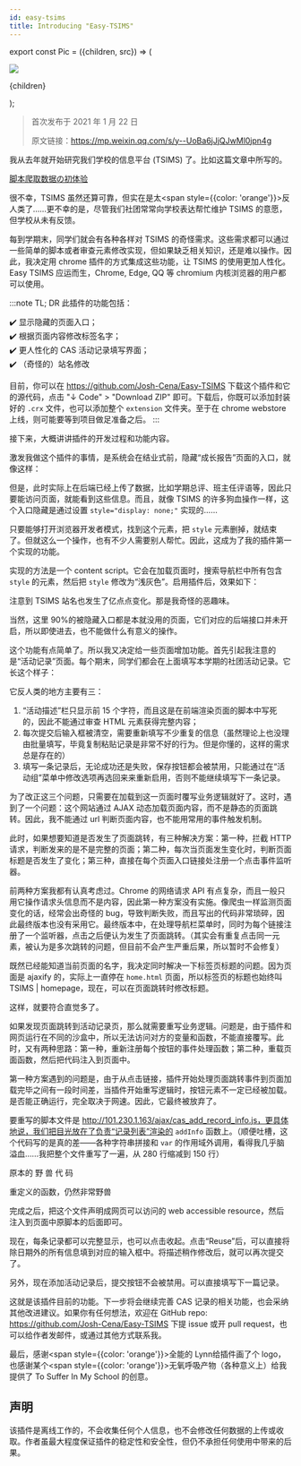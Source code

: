 ```yaml
---
id: easy-tsims
title: Introducing "Easy-TSIMS"
---
```


export const Pic = ({children, src}) => (
<div style={{textAlign: 'center'}}>
<img src={src} />
<p style={{color: 'gray', fontSize: 'small'}}>{children}</p>
</div>);

> 首次发布于 2021 年 1 月 22 日
>
> 原文链接：https://mp.weixin.qq.com/s/y--UoBa6jJjQJwMl0jpn4g

我从去年就开始研究我们学校的信息平台 (TSIMS) 了。比如这篇文章中所写的。

[脚本爬取数据の初体验](../Technology/scripting)

很不幸，TSIMS 虽然还算可靠，但实在是太<span style={{color: 'orange'}}>反人类</span>了……更不幸的是，尽管我们社团常常向学校表达帮忙维护 TSIMS 的意愿，但学校从未有反馈。

每到学期末，同学们就会有各种各样对 TSIMS 的奇怪需求。这些需求都可以通过一些简单的脚本或者审查元素修改实现，但如果缺乏相关知识，还是难以操作。因此，我决定用 chrome 插件的方式集成这些功能，让 TSIMS 的使用更加人性化。Easy TSIMS 应运而生，Chrome, Edge, QQ 等 chromium 内核浏览器的用户都可以使用。

<Pic src="/zh-Hans/img/./docs/Technology/easy-tsims/JGibibkelET68tpqgst86FWqsQzlXcwGMiaqkcjqa8v3oTdqJXYbdqVZFJa3cn2NcEe9UD8UW7QK7ibBalMUReM7uQ.png"></Pic>

:::note TL; DR
此插件的功能包括：

✔️ 显示隐藏的页面入口；  
✔️ 根据页面内容修改标签名字；  
✔️ 更人性化的 CAS 活动记录填写界面；  
✔️ （奇怪的）站名修改

目前，你可以在 https://github.com/Josh-Cena/Easy-TSIMS 下载这个插件和它的源代码，点击 "↓ Code" > "Download ZIP" 即可。下载后，你既可以添加封装好的 `.crx` 文件，也可以添加整个 `extension` 文件夹。至于在 chrome webstore 上线，则可能要等到项目做足准备之后。
:::

接下来，大概讲讲插件的开发过程和功能内容。

激发我做这个插件的事情，是系统会在结业式前，隐藏“成长报告”页面的入口，就像这样：

<Pic src="/zh-Hans/img/./docs/Technology/easy-tsims/JGibibkelET68tpqgst86FWqsQzlXcwGMiafuUicksft9C2AiaUOFKhibT4cu7ux4aiczq8kmRn8h3jjFqk5e0ib1oRnBg.png"></Pic>

但是，此时实际上在后端已经上传了数据，比如学期总评、班主任评语等，因此只要能访问页面，就能看到这些信息。而且，就像 TSIMS 的许多狗血操作一样，这个入口隐藏是通过设置 `style="display: none;"` 实现的……

<Pic src="/zh-Hans/img/./docs/Technology/easy-tsims/JGibibkelET68tpqgst86FWqsQzlXcwGMia4ZShagKeZr6XFA3K1ehZ27Z6jBFRAmpTbMcx0ibrP5g0tNNtwTxn1Cg.png"></Pic>

只要能够打开浏览器开发者模式，找到这个元素，把 `style` 元素删掉，就结束了。但就这么一个操作，也有不少人需要别人帮忙。因此，这成为了我的插件第一个实现的功能。

实现的方法是一个 content script。它会在加载页面时，搜索导航栏中所有包含 `style` 的元素，然后把 `style` 修改为“浅灰色”。启用插件后，效果如下：

<Pic src="/zh-Hans/img/./docs/Technology/easy-tsims/JGibibkelET68tpqgst86FWqsQzlXcwGMiamBqmkQMs0xw9DDK4Naz9LQIf4TXZHcnRRrAdibh46U5ALdibCqANTM8A.png">注意到 TSIMS 站名也发生了亿点点变化。那是我奇怪的恶趣味。</Pic>

当然，这里 90%的被隐藏入口都是本就没用的页面，它们对应的后端接口并未开启，所以即使进去，也不能做什么有意义的操作。

这个功能有点简单了。所以我又决定给一些页面增加功能。首先引起我注意的是“活动记录”页面。每个期末，同学们都会在上面填写本学期的社团活动记录。它长这个样子：

<Pic src="/zh-Hans/img/./docs/Technology/easy-tsims/JGibibkelET68tpqgst86FWqsQzlXcwGMiax9H4XwT2TzaUSUbuA7moSDkJbQk5UT9P4KV8ZaFbmBBknbrR6b2oicQ.png"></Pic>

它反人类的地方主要有三：

1. “活动描述”栏只显示前 15 个字符，而且这是在前端渲染页面的脚本中写死的，因此不能通过审查 HTML 元素获得完整内容；
2. 每次提交后输入框被清空，需要重新填写不少重复的信息（虽然理论上也没理由批量填写，毕竟复制粘贴记录是非常不好的行为。但是你懂的，这样的需求总是存在的）
3. 填写一条记录后，无论成功还是失败，保存按钮都会被禁用，只能通过在“活动组”菜单中修改选项再选回来来重新启用，否则不能继续填写下一条记录。

为了改正这三个问题，只需要在加载到这一页面时覆写业务逻辑就好了。这时，遇到了一个问题：这个网站通过 AJAX 动态加载页面内容，而不是静态的页面跳转。因此，我不能通过 url 判断页面内容，也不能用常用的事件触发机制。

此时，如果想要知道是否发生了页面跳转，有三种解决方案：第一种，拦截 HTTP 请求，判断发来的是不是完整的页面；第二种，每次当页面发生变化时，判断页面标题是否发生了变化；第三种，直接在每个页面入口链接处注册一个点击事件监听器。

前两种方案我都有认真考虑过。Chrome 的网络请求 API 有点复杂，而且一般只用它操作请求头信息而不是内容，因此第一种方案没有实施。像爬虫一样监测页面变化的话，经常会出奇怪的 bug，导致判断失败，而且写出的代码非常琐碎，因此最终版本也没有采用它。最终版本中，在处理导航栏菜单时，同时为每个链接注册了一个监听器，点击之后便认为发生了页面跳转。（其实会有重复点击同一元素，被认为是多次跳转的问题，但目前不会产生严重后果，所以暂时不会修复）

既然已经能知道当前页面的名字，我决定同时解决一下标签页标题的问题。因为页面是 ajaxify 的，实际上一直停在 `home.html` 页面，所以标签页的标题也始终叫 TSIMS | homepage，现在，可以在页面跳转时修改标题。

<Pic src="/zh-Hans/img/./docs/Technology/easy-tsims/JGibibkelET68tpqgst86FWqsQzlXcwGMiaN4sYk8qTu6tkO1s1CX1GykQbj1J8vkJuk2uxibibfJdCzjUicqhum0meg.png"></Pic>

这样，就要符合直觉多了。

如果发现页面跳转到活动记录页，那么就需要重写业务逻辑。问题是，由于插件和网页运行在不同的沙盒中，所以无法访问对方的变量和函数，不能直接覆写。此时，又有两种思路：第一种，重新注册每个按钮的事件处理函数；第二种，重载页面函数，然后把代码注入到页面中。

第一种方案遇到的问题是，由于从点击链接，插件开始处理页面跳转事件到页面加载完毕之间有一段时间差，当插件开始重写逻辑时，按钮元素不一定已经被加载。是否能正确运行，完全取决于网速。因此，它最终被放弃了。

要重写的脚本文件是 http://101.230.1.163/ajax/cas_add_record_info.js，更具体地说，我们把目光放在了负责“记录列表”渲染的 `addInfo` 函数上。（顺便吐槽，这个代码写的是真的差——各种字符串拼接和 `var` 的作用域外调用，看得我几乎脑溢血……我把整个文件重写了一遍，从 280 行缩减到 150 行）

<Pic src="/zh-Hans/img/./docs/Technology/easy-tsims/JGibibkelET68tpqgst86FWqsQzlXcwGMiavRLqfbCyAAsG799N3X8x4JgnpEGicic1s4WAgRgZQI2ZWuNBQotty7bg.png">原本的 野 兽 代 码</Pic>

<Pic src="/zh-Hans/img/./docs/Technology/easy-tsims/JGibibkelET68tpqgst86FWqsQzlXcwGMiayDMdicmSXLZen0eKGU1pekibzibBvtjAn7GBzLOPcjLByibOIrUJd4qFLQ.png">重定义的函数，仍然非常野兽</Pic>

完成之后，把这个文件声明成网页可以访问的 web accessible resource，然后注入到页面中原脚本的后面即可。

现在，每条记录都可以完整显示，也可以点击收起。点击“Reuse”后，可以直接将除日期外的所有信息填到对应的输入框中。将描述稍作修改后，就可以再次提交了。

<Pic src="/zh-Hans/img/./docs/Technology/easy-tsims/JGibibkelET68tpqgst86FWqsQzlXcwGMiaPXia8446Kd1rtrqdSGVsVrmDNzHTusgBHqSibD7Twv1eZoAEsJyibQdFw.png"></Pic>

另外，现在添加活动记录后，提交按钮不会被禁用。可以直接填写下一篇记录。

这就是该插件目前的功能。下一步将会继续完善 CAS 记录的相关功能，也会采纳其他改进建议。如果你有任何想法，欢迎在 GitHub repo: https://github.com/Josh-Cena/Easy-TSIMS 下提 issue 或开 pull request，也可以给作者发邮件，或通过其他方式联系我。

最后，感谢<span style={{color: 'orange'}}>全能的 Lynn</span>给插件画了个 logo，也感谢某个<span style={{color: 'orange'}}>无氧呼吸产物</span>（各种意义上）给我提供了 To Suffer In My School 的创意。

## 声明

该插件是离线工作的，不会收集任何个人信息，也不会修改任何数据的上传或收取。作者虽最大程度保证插件的稳定性和安全性，但仍不承担任何使用中带来的后果。
